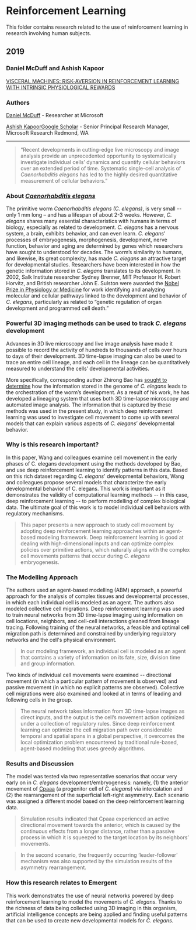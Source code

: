 
# Reinforcement Learning

This folder contains research related to the use of reinforcement learning in research involving human subjects.

## 2019

### Daniel McDuff and Ashish Kapoor

[VISCERAL MACHINES: RISK-AVERSION IN REINFORCEMENT LEARNING WITH INTRINSIC PHYSIOLOGICAL REWARDS](McDuff_Kapoor.pdf)

### Authors

[Daniel McDuff](https://www.microsoft.com/en-us/research/people/damcduff/) - Researcher at Microsoft

[Ashish Kapoor](https://www.microsoft.com/en-us/research/people/akapoor/)[Google Scholar](https://scholar.google.com/citations?user=4D1n8scAAAAJ&hl=en) - Senior Principal Research Manager, Microsoft Research Redmond, WA

---
 
 > “Recent developments in cutting-edge live microscopy and image analysis provide an unprecedented opportunity to systematically investigate individual cells’ dynamics and quantify cellular behaviors over an extended period of time. Systematic single-cell analysis of *Caenorhabditis elegans* has led to the highly desired quantitative measurement of cellular behaviors.”

### About [*Caenorhabditis elegans*](https://cbs.umn.edu/cgc/what-c-elegans)

The primitive worm *Caenorhabditis elegans (C. elegans)*, is very small -- only 1 mm long – and has a lifespan of about 2-3 weeks.  However, *C. elegans* shares many essential characteristics with humans in terms of biology, especially as related to development.  *C. elegans* has a nervous system, a brain, exhibits behavior, and can even learn.  *C. elegans*’ processes of embryogenesis, morphogenesis, development, nerve function, behavior and aging are determined by genes which researchers have sought to understood for decades.  The worm’s similarity to humans, and likewise, its great complexity, has made *C. elegans* an attractive target for developmental studies.  Researchers have been interested in how the genetic information stored in *C. elegans* translates to its development.  In 2002, Salk Institute researcher Sydney Brenner, MIT Professor H. Robert Horvitz, and British researcher John E. Sulston were awarded the [Nobel Prize in Physiology or Medicine](https://www.nobelprize.org/prizes/medicine/2002/summary/) for work identifying and analyzing molecular and cellular pathways linked to the development and behavior of *C. elegans*, particularly as related to ”genetic regulation of organ development and programmed cell death.”

### Powerful 3D imaging methods can be used to track *C. elegans* development

Advances in 3D live microscopy and live image analysis have made it possible to record the activity of hundreds to thousands of cells over hours to days of their development.  3D time-lapse imaging can also be used to trace an entire cell lineage, and each cell in the lineage can be quantitatively measured to understand the cells’ developmental activities.

More specifically, corresponding author Zhirong Bao has [sought to determine](https://www.sloankettering.edu/research-areas/labs/zhirong-bao/overview) how the information stored in the genome of *C. elegans* leads to the orchestration of the worm’s development.  As a result of his work, he has developed a lineaging system that uses both 3D time-lapse microscopy and automated image analysis.  The information that is captured by these methods was used in the present study, in which deep reinforcement learning was used to investigate cell movement to come up with several models that can explain various aspects of *C. elegans*’ developmental behavior.

### Why is this research important?

In this paper, Wang and colleagues examine cell movement in the early phases of C. elegans development using the methods developed by Bao, and use deep reinforcement learning to identify patterns in this data.  Based on this rich dataset regarding *C. elegans*' developmental behaviors, Wang and colleagues propose several models that characterize the early developmental behavior of C. elegans.  This work is important as it demonstrates the validity of computational learning methods -- in this case, deep reinforcement learning -- to perform modelling of complex biological data.   The ultimate goal of this work is to model individual cell behaviors with regulatory mechanisms.

> This paper presents a new approach to study cell movement by adopting deep reinforcement learning approaches within an agent-based modeling framework. Deep reinforcement learning is good at dealing with high-dimensional inputs and can optimize complex policies over primitive actions, which naturally aligns with the complex cell movements patterns that occur during *C. elegans* embryogenesis. 

### The Modelling Approach 

The authors used an agent-based modelling (ABM) approach, a powerful approach for the analysis of complex tissues and developmental processes, in which each individual cell is modeled as an agent.  The authors also modeled collective cell migrations.  Deep reinforcement learning was used to train neural networks from 3D time-lapse imaging using information on cell locations, neighbors, and cell-cell interactions gleaned from lineage tracing.  Following training of the neural networks, a feasible and optimal cell migration path is determined and constrained by underlying regulatory networks and the cell's physical environment.

> In our modeling framework, an individual cell is modeled as an agent that contains a variety of information on its fate, size, division time and group information.

Two kinds of individual cell movements were examined -- directional movement (in which a particular pattern of movement is observed) and passive movement (in which no explicit patterns are observed).  Collective cell migrations were also examined and looked at in terms of leading and following cells in the group.


> The neural network takes information from 3D time-lapse images as direct inputs, and the output is the cell’s movement action optimized under a collection of regulatory rules. Since deep reinforcement learning can optimize the cell migration path over considerable temporal and spatial spans in a global perspective, it overcomes the local optimization problem encountered by traditional rule-based, agent-based modeling that uses greedy algorithms.

### Results and Discussion

The model was tested via two representative scenarios that occur very early on in *C. elegans* development/embryogenesis: namely, (1) the anterior movement of [Cpaaa](https://www.wormatlas.org/SulstonembCellLin_1983/SulstonembCellLin1983.html#fig5) (a progenitor cell of *C. elegans*) via intercalation and (2) the rearrangement of the superficial left-right asymmetry.  Each scenario was assigned a different model based on the deep reinforcement learning data.

> Simulation results indicated that Cpaaa experienced an active directional movement towards the anterior, which is caused by the continuous effects from a longer distance, rather than a passive process in which it is squeezed to the target location by its neighbors’ movements.

> In the second scenario, the frequently occurring ‘leader-follower’ mechanism was also supported by the simulation results of the asymmetry rearrangement.

### How this research relates to Emergent

This work demonstrates the use of neural networks powered by deep reinforcement learning to model the movements of *C. elegans*.  Thanks to the richness of data being collected using 3D imaging in this organism, artificial intelligence concepts are being applied and finding useful patterns that can be used to create new developmental models for *C. elegans.*
